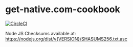# get-native.com-cookbook

[![CircleCI](https://circleci.com/gh/hank-ehly/get-native.com-cookbook/tree/master.svg?style=svg&circle-token=63d578368c03639b7b68797d168a536ff5a50651)](https://circleci.com/gh/hank-ehly/get-native.com-cookbook/tree/master)

Node JS Checksums available at:
https://nodejs.org/dist/v{VERSION}/SHASUMS256.txt.asc

